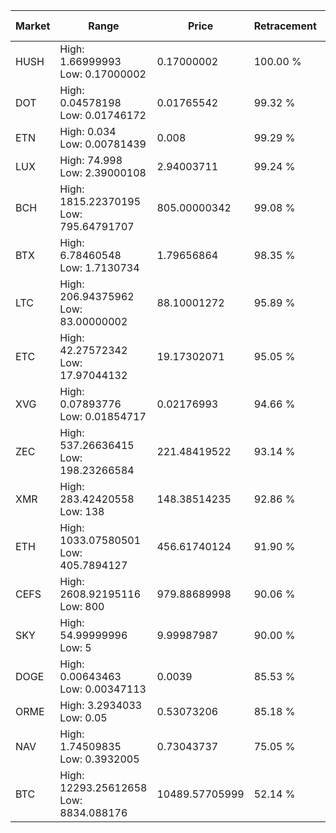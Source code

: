 | Market | Range | Price| Retracement | Doubles to 50% |
| --- | --- | --- | --- | --- |
| HUSH | High: 1.66999993<br />Low: 0.17000002 | 0.17000002 | 100.00 % | 5.41 |
| DOT | High: 0.04578198<br />Low: 0.01746172 | 0.01765542 | 99.32 % | 1.79 |
| ETN | High: 0.034<br />Low: 0.00781439 | 0.008 | 99.29 % | 2.61 |
| LUX | High: 74.998<br />Low: 2.39000108 | 2.94003711 | 99.24 % | 13.16 |
| BCH | High: 1815.22370195<br />Low: 795.64791707 | 805.00000342 | 99.08 % | 1.62 |
| BTX | High: 6.78460548<br />Low: 1.7130734 | 1.79656864 | 98.35 % | 2.36 |
| LTC | High: 206.94375962<br />Low: 83.00000002 | 88.10001272 | 95.89 % | 1.65 |
| ETC | High: 42.27572342<br />Low: 17.97044132 | 19.17302071 | 95.05 % | 1.57 |
| XVG | High: 0.07893776<br />Low: 0.01854717 | 0.02176993 | 94.66 % | 2.24 |
| ZEC | High: 537.26636415<br />Low: 198.23266584 | 221.48419522 | 93.14 % | 1.66 |
| XMR | High: 283.42420558<br />Low: 138 | 148.38514235 | 92.86 % | 1.42 |
| ETH | High: 1033.07580501<br />Low: 405.7894127 | 456.61740124 | 91.90 % | 1.58 |
| CEFS | High: 2608.92195116<br />Low: 800 | 979.88689998 | 90.06 % | 1.74 |
| SKY | High: 54.99999996<br />Low: 5 | 9.99987987 | 90.00 % | 3.00 |
| DOGE | High: 0.00643463<br />Low: 0.00347113 | 0.0039 | 85.53 % | 1.27 |
| ORME | High: 3.2934033<br />Low: 0.05 | 0.53073206 | 85.18 % | 3.15 |
| NAV | High: 1.74509835<br />Low: 0.3932005 | 0.73043737 | 75.05 % | 1.46 |
| BTC | High: 12293.25612658<br />Low: 8834.088176 | 10489.57705999 | 52.14 % | 1.01 |
